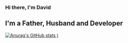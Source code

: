 ### Hi there, I'm David

## I'm a Father, Husband and Developer

[![Anurag's GitHub stats](https://github-readme-stats.vercel.app/api?username=draleyva&show_icons=true)
)](https://github.com/anuraghazra/github-readme-stats)


